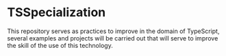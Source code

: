 # TSSpecialization
This repository serves as practices to improve in the domain of TypeScript, several examples and projects will be carried out that will serve to improve the skill of the use of this technology.
